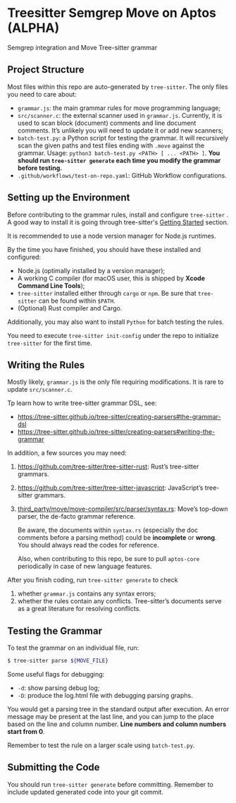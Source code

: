 # Treesitter Semgrep Move on Aptos (ALPHA)
Semgrep integration and Move Tree-sitter grammar

## Project Structure

Most files within this repo are auto-generated by `tree-sitter`. The only files you need to care about:

- `grammar.js`: the main grammar rules for move programming language;
- `src/scanner.c`: the external scanner used in `grammar.js`. Currently, it is used to scan block (document) comments and line document comments. It’s unlikely you will need to update it or add new scanners;
- `batch-test.py`: a Python script for testing the grammar. It will recursively scan the given paths and test files ending with `.move` against the grammar.
Usage: `python3 batch-test.py <PATH> [ ... <PATH> ]`. 
**You should run `tree-sitter generate` each time you modify the grammar before testing.**
- `.github/workflows/test-on-repo.yaml`: GitHub Workflow configurations.

## Setting up the Environment

Before contributing to the grammar rules, install and configure `tree-sitter` . A good way to install it is going through tree-sitter's [Getting Started](https://tree-sitter.github.io/tree-sitter/creating-parsers#getting-started) section.

It is recommended to use a node version manager for Node.js runtimes.

By the time you have finished, you should have these installed and configured:

- Node.js (optimally installed by a version manager);
- A working C compiler (for macOS user, this is shipped by **Xcode Command Line Tools**);
- `tree-sitter` installed either through `cargo` or `npm`. Be sure that `tree-sitter` can be found within `$PATH`.
- (Optional) Rust compiler and Cargo.

Additionally, you may also want to install `Python` for batch testing the rules.

You need to execute `tree-sitter init-config` under the repo to initialize `tree-sitter` for the first time.

## Writing the Rules

Mostly likely, `grammar.js` is the only file requiring modifications. It is rare to update `src/scanner.c`.

Tp learn how to write tree-sitter grammar DSL, see:

- https://tree-sitter.github.io/tree-sitter/creating-parsers#the-grammar-dsl
- https://tree-sitter.github.io/tree-sitter/creating-parsers#writing-the-grammar

In addition, a few sources you may need:

1. https://github.com/tree-sitter/tree-sitter-rust: Rust’s tree-sitter grammars.
2. https://github.com/tree-sitter/tree-sitter-javascript: JavaScript’s tree-sitter grammars.
3. [third_party/move/move-compiler/src/parser/syntax.rs](https://github.com/aptos-labs/aptos-core/blob/main/third_party/move/move-compiler/src/parser/syntax.rs): Move’s top-down parser, the de-facto grammar reference.
    
    Be aware, the documents within `syntax.rs` (especially the doc comments before a parsing method) could be **incomplete** or **wrong**. You should always read the codes for reference.
    
    Also, when contributing to this repo, be sure to pull `aptos-core` periodically in case of new language features.
    

After you finish coding, run `tree-sitter generate` to check

1. whether `grammar.js` contains any syntax errors;
2. whether the rules contain any conflicts. Tree-sitter’s documents serve as a great literature for resolving conflicts.

## Testing the Grammar

To test the grammar on an individual file, run:

```bash
$ tree-sitter parse ${MOVE_FILE}
```

Some useful flags for debugging:

- `-d`: show parsing debug log;
- `-D`: produce the log.html file with debugging parsing graphs.

You would get a parsing tree in the standard output after execution. An error message may be present at the last line, and you can jump to the place based on the line and column number. **Line numbers and column numbers start from 0**.

Remember to test the rule on a larger scale using `batch-test.py`.

## Submitting the Code

You should run `tree-sitter generate` before committing. Remember to include updated generated code into your git commit.